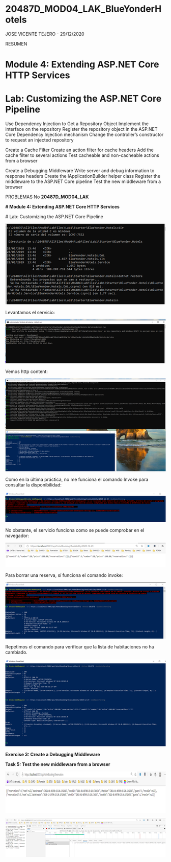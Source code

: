 # 20487D_MOD04_LAK_BlueYonderHotels

JOSE VICENTE TEJERO - 29/12/2020

RESUMEN

# Module 4: Extending ASP.NET Core HTTP Services
# Lab: Customizing the ASP.NET Core Pipeline

Use Dependency Injection to Get a Repository Object
Implement the interface on the repository
Register the repository object in the ASP.NET Core Dependency Injection mechanism
Change the controller’s constructor to request an injected repository

Create a Cache Filter
Create an action filter for cache headers
Add the cache filter to several actions
Test cacheable and non-cacheable actions from a browser

Create a Debugging Middleware
Write server and debug information to response headers
Create the IApplicationBuilder helper class
Register the middleware to the ASP.NET Core pipeline
Test the new middleware from a browser

PROBLEMAS
No
**20487D_MOD04_LAK**

 

**# Module 4: Extending ASP.NET Core HTTP Services**

 

\# Lab: Customizing the ASP.NET Core Pipeline

 

![img](clip_image002.png)

 

Levantamos el servicio:

![img](clip_image004.png)

 

Vemos http content:

 

![img](clip_image006.png)

 

Como en la última práctica, no me funciona el comando Invoke para consultar la disponibilidad:

![img](clip_image008.png)

 

No obstante, el servicio funciona como se puede comprobar en el navegador:

![img](clip_image010.png)

Para borrar una reserva, sí funciona el comando invoke:

 

![img](clip_image012.png)

Repetimos el comando para verificar que la lista de habitaciones no ha cambiado.

![img](clip_image014.png)

 

 

**Exercise 3: Create a Debugging Middleware**

**Task 5: Test the new middleware from a browser**

 

**![img](clip_image016.png)**

 

**![img](clip_image018.png)**
